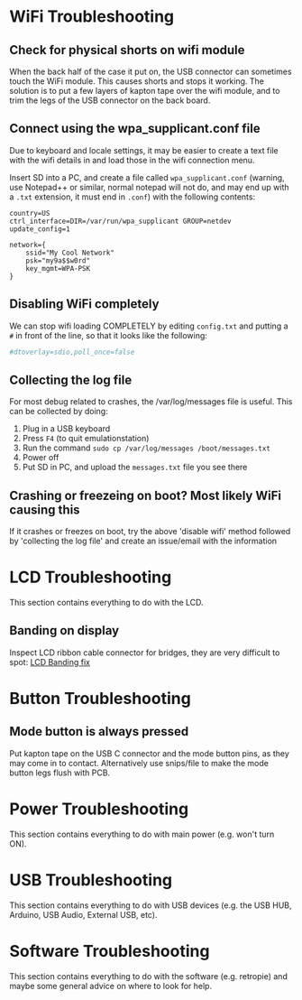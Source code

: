 # WiFi Troubleshooting
## Check for physical shorts on wifi module
When the back half of the case it put on, the USB connector can sometimes touch the WiFi module. This causes shorts and stops it working. The solution is to put a few layers of kapton tape over the wifi module, and to trim the legs of the USB connector on the back board.

## Connect using the wpa_supplicant.conf file
Due to keyboard and locale settings, it may be easier to create a text file with the wifi details in and load those in the wifi connection menu.

Insert SD into a PC, and create a file called `wpa_supplicant.conf` (warning, use Notepad++ or similar, normal notepad will not do, and may end up with a `.txt` extension, it must end in `.conf`) with the following contents:

```
country=US
ctrl_interface=DIR=/var/run/wpa_supplicant GROUP=netdev
update_config=1

network={
    ssid="My Cool Network"
    psk="my9a$$w0rd"
    key_mgmt=WPA-PSK
}
```

## Disabling WiFi completely
We can stop wifi loading COMPLETELY by editing `config.txt` and putting a `#` in front of the line, so that it looks like the following:

``` bash
#dtoverlay=sdio,poll_once=false
```

## Collecting the log file
For most debug related to crashes, the /var/log/messages file is useful. This can be collected by doing:

1. Plug in a USB keyboard
2. Press `F4` (to quit emulationstation)
3. Run the command `sudo cp /var/log/messages /boot/messages.txt`
4. Power off
5. Put SD in PC, and upload the `messages.txt` file you see there

## Crashing or freezeing on boot? Most likely WiFi causing this
If it crashes or freezes on boot, try the above 'disable wifi' method followed by 'collecting the log file' and create an issue/email with the information

# LCD Troubleshooting
This section contains everything to do with the LCD.

## Banding on display
Inspect LCD ribbon cable connector for bridges, they are very difficult to spot:
[LCD Banding fix](https://youtu.be/HbeHoqdrTOg)

# Button Troubleshooting
## Mode button is always pressed
Put kapton tape on the USB C connector and the mode button pins, as they may come in to contact. Alternatively use snips/file to make the mode button legs flush with PCB.

# Power Troubleshooting
This section contains everything to do with main power (e.g. won't turn ON).

# USB Troubleshooting
This section contains everything to do with USB devices (e.g. the USB HUB, Arduino, USB Audio, External USB, etc).

# Software Troubleshooting
This section contains everything to do with the software (e.g. retropie) and maybe some general advice on where to look for help.